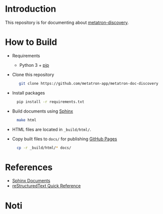 # Introduction
This repository is for documenting about [metatron-discovery](https://github.com/metatron-app/metatron-discovery).

# How to Build
* Requirements
  * Python 3 + [pip](https://pypi.org/project/pip/)
  
* Clone this repository
  ```sh
     git clone https://github.com/metatron-app/metatron-doc-discovery.git
  ```
* Install packages
  ```sh
    pip install -r requirements.txt
  ```
* Build documents using [Sphinx](http://sphinx-doc.org/)
  ```sh
    make html
  ```
* HTML files are located in `_build/html/`.
* Copy built files to `docs/` for publishing [GitHub Pages](https://pages.github.com/)
  ```sh
    cp -r _build/html/* docs/
  ```

# References
* [Sphinx Documents](http://www.sphinx-doc.org/en/master/contents.html)
* [reStructuredText Quick Reference](http://docutils.sourceforge.net/docs/user/rst/quickref.html)

# Noti
